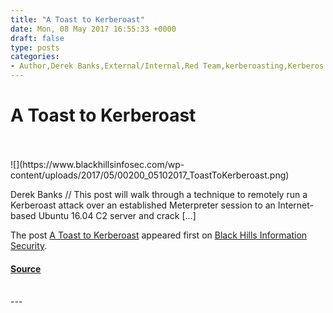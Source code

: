 ```yaml
---
title: "A Toast to Kerberoast"
date: Mon, 08 May 2017 16:55:33 +0000
draft: false
type: posts
categories: 
- Author,Derek Banks,External/Internal,Red Team,kerberoasting,Kerberos
---
```

# A Toast to Kerberoast

<br/>

<br/>
![](https://www.blackhillsinfosec.com/wp-content/uploads/2017/05/00200_05102017_ToastToKerberoast.png)

Derek Banks // This post will walk through a technique to remotely run a Kerberoast attack over an established Meterpreter session to an Internet-based Ubuntu 16.04 C2 server and crack \[…\]

The post [A Toast to Kerberoast](https://www.blackhillsinfosec.com/a-toast-to-kerberoast/) appeared first on [Black Hills Information Security](https://www.blackhillsinfosec.com).

#### [Source](https://www.blackhillsinfosec.com/a-toast-to-kerberoast/)

<br/>
---
